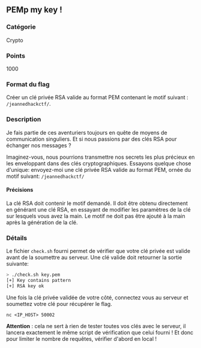 ## PEMp my key !

### Catégorie

Crypto

### Points

1000

### Format du flag

Créer un clé privée RSA valide au format PEM contenant le motif 
suivant : `/jeannedhackctf/`.

### Description

Je fais partie de ces aventuriers toujours en quête de moyens de communication 
singuliers. Et si nous passions par des clés RSA pour échanger nos messages ? 

Imaginez-vous, nous pourrions transmettre nos secrets les plus précieux en les 
enveloppant dans des clés cryptographiques. Essayons quelque chose d'unique: 
envoyez-moi une clé privée RSA valide au format PEM, ornée du motif suivant:
`/jeannedhackctf/`

#### Précisions

La clé RSA doit contenir le motif demandé. Il doit être obtenu directement en 
générant une clé RSA, en essayant de modifier les paramètres de la clé sur 
lesquels vous avez la main. Le motif ne doit pas être ajouté à la main après 
la génération de la clé.

### Détails

Le fichier `check.sh` fourni permet de vérifier que votre clé privée est valide 
avant de la soumettre au serveur. Une clé valide doit retourner la sortie
suivante:
```bash
> ./check.sh key.pem
[+] Key contains pattern
[+] RSA key ok
```

Une fois la clé privée validée de votre côté, connectez vous au serveur et 
soumettez votre clé pour récupérer le flag.
```
nc <IP_HOST> 50002
```

**Attention** : cela ne sert à rien de tester toutes vos clés avec le serveur, 
il lancera exactement le même script de vérification que celui fourni ! Et 
donc pour limiter le nombre de requêtes, vérifier d'abord en local !
